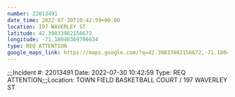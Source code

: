 ```yaml
---
number: 22013491
date_time: 2022-07-30T10:42:59+00:00
location: 197 WAVERLEY ST
latitude: 42.39033982156672
longitude: -71.18048369796634
type: REQ ATTENTION
google_maps_link: https://maps.google.com/?q=42.39033982156672,-71.18048369796634
---
```


;;;Incident #: 22013491  Date: 2022-07-30 10:42:59   Type: REQ ATTENTION;;;Location: TOWN FIELD BASKETBALL COURT / 197 WAVERLEY ST
